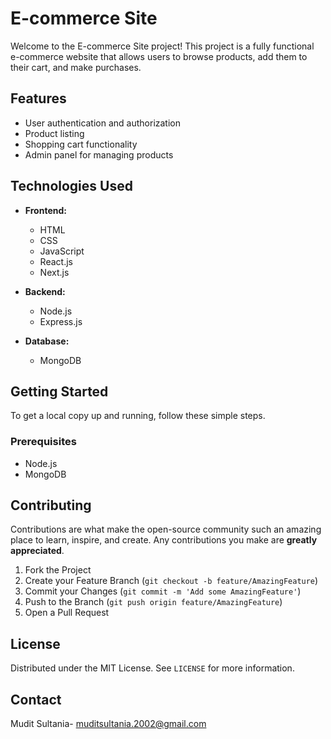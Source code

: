 # E-commerce Site

Welcome to the E-commerce Site project! This project is a fully functional e-commerce website that allows users to browse products, add them to their cart, and make purchases.

## Features

- User authentication and authorization
- Product listing
- Shopping cart functionality
- Admin panel for managing products

## Technologies Used

- **Frontend:**
  - HTML
  - CSS
  - JavaScript
  - React.js
  - Next.js

- **Backend:**
  - Node.js
  - Express.js

- **Database:**
  - MongoDB


## Getting Started

To get a local copy up and running, follow these simple steps.

### Prerequisites

- Node.js
- MongoDB

## Contributing

Contributions are what make the open-source community such an amazing place to learn, inspire, and create. Any contributions you make are **greatly appreciated**.

1. Fork the Project
2. Create your Feature Branch (`git checkout -b feature/AmazingFeature`)
3. Commit your Changes (`git commit -m 'Add some AmazingFeature'`)
4. Push to the Branch (`git push origin feature/AmazingFeature`)
5. Open a Pull Request

## License

Distributed under the MIT License. See `LICENSE` for more information.

## Contact

Mudit Sultania- muditsultania.2002@gmail.com

